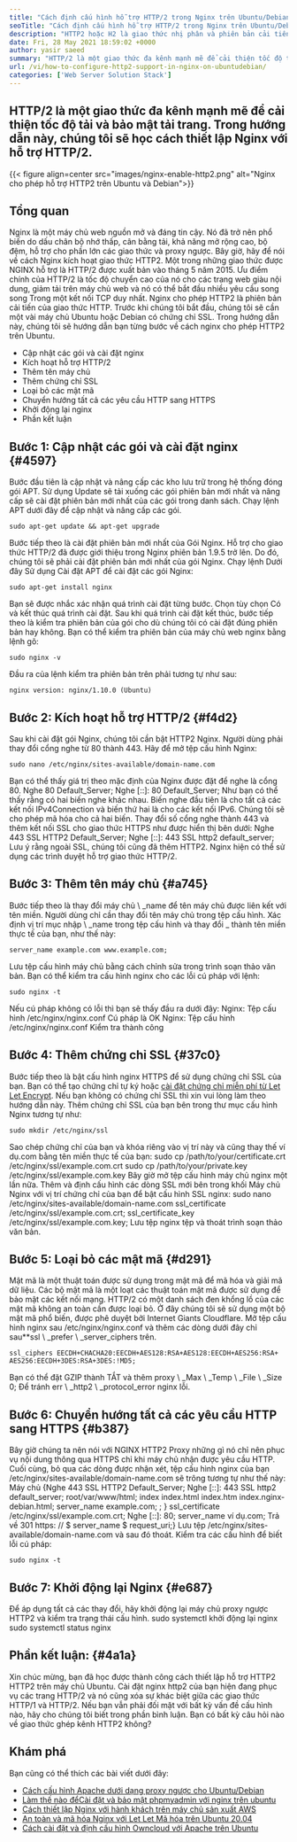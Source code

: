 ```yaml
---
title: "Cách định cấu hình hỗ trợ HTTP/2 trong Nginx trên Ubuntu/Debian" 
seoTitle: "Cách định cấu hình hỗ trợ HTTP/2 trong Nginx trên Ubuntu/Debian" 
description: "HTTP2 hoặc H2 là giao thức nhị phân và phiên bản cải tiến của giao thức HTTP" 
date: Fri, 28 May 2021 18:59:02 +0000
author: yasir saeed
summary: "HTTP/2 là một giao thức đa kênh mạnh mẽ để cải thiện tốc độ tải và bảo mật tải trang. Trong hướng dẫn này, chúng tôi sẽ học cách thiết lập Nginx với hỗ trợ HTTP/2." 
url: /vi/how-to-configure-http2-support-in-nginx-on-ubuntudebian/
categories: ['Web Server Solution Stack']
---
```


## HTTP/2 là một giao thức đa kênh mạnh mẽ để cải thiện tốc độ tải và bảo mật tải trang. Trong hướng dẫn này, chúng tôi sẽ học cách thiết lập Nginx với hỗ trợ HTTP/2.

{{< figure align=center src="images/nginx-enable-http2.png" alt="Nginx cho phép hỗ trợ HTTP2 trên Ubuntu và Debian">}}


## **Tổng quan** 
Nginx là một máy chủ web nguồn mở và đáng tin cậy. Nó đã trở nên phổ biến do dấu chân bộ nhớ thấp, cân bằng tải, khả năng mở rộng cao, bộ đệm, hỗ trợ cho phần lớn các giao thức và proxy ngược. Bây giờ, hãy để nói về cách Nginx kích hoạt giao thức HTTP2.
Một trong những giao thức được NGINX hỗ trợ là HTTP/2 được xuất bản vào tháng 5 năm 2015. Ưu điểm chính của HTTP/2 là tốc độ chuyển cao của nó cho các trang web giàu nội dung, giảm tải trên máy chủ web và nó có thể bắt đầu nhiều yêu cầu song song Trong một kết nối TCP duy nhất. Nginx cho phép HTTP2 là phiên bản cải tiến của giao thức HTTP. Trước khi chúng tôi bắt đầu, chúng tôi sẽ cần một vài máy chủ Ubuntu hoặc Debian có chứng chỉ SSL. Trong hướng dẫn này, chúng tôi sẽ hướng dẫn bạn từng bước về cách nginx cho phép HTTP2 trên Ubuntu.
  * Cập nhật các gói và cài đặt nginx
  * Kích hoạt hỗ trợ HTTP/2
  * Thêm tên máy chủ
  * Thêm chứng chỉ SSL
  * Loại bỏ các mật mã
  * Chuyển hướng tất cả các yêu cầu HTTP sang HTTPS
  * Khởi động lại nginx
  * Phần kết luận

## Bước 1: Cập nhật các gói và cài đặt nginx {#4597}

Bước đầu tiên là cập nhật và nâng cấp các kho lưu trữ trong hệ thống đóng gói APT. Sử dụng Update sẽ tải xuống các gói phiên bản mới nhất và nâng cấp sẽ cài đặt phiên bản mới nhất của các gói trong danh sách. Chạy lệnh APT dưới đây để cập nhật và nâng cấp các gói.
```
sudo apt-get update && apt-get upgrade
```
Bước tiếp theo là cài đặt phiên bản mới nhất của Gói Nginx. Hỗ trợ cho giao thức HTTP/2 đã được giới thiệu trong Nginx phiên bản 1.9.5 trở lên. Do đó, chúng tôi sẽ phải cài đặt phiên bản mới nhất của gói Nginx. Chạy lệnh Dưới đây Sử dụng Cài đặt APT để cài đặt các gói Nginx:
```
sudo apt-get install nginx
```
Bạn sẽ được nhắc xác nhận quá trình cài đặt từng bước. Chọn tùy chọn Có và kết thúc quá trình cài đặt. Sau khi quá trình cài đặt kết thúc, bước tiếp theo là kiểm tra phiên bản của gói cho dù chúng tôi có cài đặt đúng phiên bản hay không. Bạn có thể kiểm tra phiên bản của máy chủ web nginx bằng lệnh gõ:
```
sudo nginx -v
```
Đầu ra của lệnh kiểm tra phiên bản trên phải tương tự như sau:
```
nginx version: nginx/1.10.0 (Ubuntu)
```

## Bước 2: Kích hoạt hỗ trợ HTTP/2 {#f4d2}

Sau khi cài đặt gói Nginx, chúng tôi cần bật HTTP2 Nginx. Người dùng phải thay đổi cổng nghe từ 80 thành 443. Hãy để mở tệp cấu hình Nginx:
```
sudo nano /etc/nginx/sites-available/domain-name.com
```
Bạn có thể thấy giá trị theo mặc định của Nginx được đặt để nghe là cổng 80.
Nghe 80 Default_Server;
Nghe [::]: 80 Default_Server;
Như bạn có thể thấy rằng có hai biến nghe khác nhau. Biến nghe đầu tiên là cho tất cả các kết nối IPv4Connection và biến thứ hai là cho các kết nối IPv6. Chúng tôi sẽ cho phép mã hóa cho cả hai biến. Thay đổi số cổng nghe thành 443 và thêm kết nối SSL cho giao thức HTTPS như được hiển thị bên dưới:
Nghe 443 SSL HTTP2 Default_Server;
Nghe [::]: 443 SSL http2 default_server;
Lưu ý rằng ngoài SSL, chúng tôi cũng đã thêm HTTP2. Nginx hiện có thể sử dụng các trình duyệt hỗ trợ giao thức HTTP/2.

## Bước 3: Thêm tên máy chủ {#a745}

Bước tiếp theo là thay đổi máy chủ \ _name để tên máy chủ được liên kết với tên miền. Người dùng chỉ cần thay đổi tên máy chủ trong tệp cấu hình. Xác định vị trí mục nhập \ _name trong tệp cấu hình và thay đổi _ thành tên miền thực tế của bạn, như thế này:
```
server_name example.com www.example.com;
```
Lưu tệp cấu hình máy chủ bằng cách chỉnh sửa trong trình soạn thảo văn bản. Bạn có thể kiểm tra cấu hình nginx cho các lỗi cú pháp với lệnh:
```
sudo nginx -t
```
Nếu cú ​​pháp không có lỗi thì bạn sẽ thấy đầu ra dưới đây:
Nginx: Tệp cấu hình /etc/nginx/nginx.conf Cú pháp là OK
Nginx: Tệp cấu hình /etc/nginx/nginx.conf Kiểm tra thành công

## Bước 4: Thêm chứng chỉ SSL {#37c0}

Bước tiếp theo là bật cấu hình nginx HTTPS để sử dụng chứng chỉ SSL của bạn. Bạn có thể tạo chứng chỉ tự ký hoặc [cài đặt chứng chỉ miễn phí từ Let Let Encrypt][1]. Nếu bạn không có chứng chỉ SSL thì xin vui lòng làm theo hướng dẫn này. Thêm chứng chỉ SSL của bạn bên trong thư mục cấu hình Nginx tương tự như:
```
sudo mkdir /etc/nginx/ssl
```
Sao chép chứng chỉ của bạn và khóa riêng vào vị trí này và cũng thay thế ví dụ.com bằng tên miền thực tế của bạn:
sudo cp /path/to/your/certificate.crt /etc/nginx/ssl/example.com.crt
sudo cp /path/to/your/private.key /etc/nginx/ssl/example.com.key
Bây giờ mở tệp cấu hình máy chủ nginx một lần nữa. Thêm và định cấu hình các dòng SSL mới bên trong khối Máy chủ Nginx với vị trí chứng chỉ của bạn để bật cấu hình SSL nginx:
sudo nano /etc/nginx/sites-available/domain-name.com
ssl_certificate /etc/nginx/ssl/example.com.crt;
ssl_certificate_key /etc/nginx/ssl/example.com.key;
Lưu tệp nginx tệp và thoát trình soạn thảo văn bản.

## Bước 5: Loại bỏ các mật mã {#d291}

Mật mã là một thuật toán được sử dụng trong mật mã để mã hóa và giải mã dữ liệu. Các bộ mật mã là một loạt các thuật toán mật mã được sử dụng để bảo mật các kết nối mạng. HTTP/2 có một danh sách đen khổng lồ của các mật mã không an toàn cần được loại bỏ. Ở đây chúng tôi sẽ sử dụng một bộ mật mã phổ biến, được phê duyệt bởi Internet Giants Cloudflare.
Mở tệp cấu hình nginx sau /etc/nginx/nginx.conf và thêm các dòng dưới đây chỉ sau**ssl \ _prefer \ _server_ciphers trên.
```
ssl_ciphers EECDH+CHACHA20:EECDH+AES128:RSA+AES128:EECDH+AES256:RSA+
AES256:EECDH+3DES:RSA+3DES:!MD5;
```
Bạn có thể đặt GZIP thành TẮT và thêm proxy \ _Max \ _Temp \ _File \ _Size 0; Để tránh err \ _http2 \ _protocol_error nginx lỗi.

## Bước 6: Chuyển hướng tất cả các yêu cầu HTTP sang HTTPS {#b387}

Bây giờ chúng ta nên nói với NGINX HTTP2 Proxy những gì nó chỉ nên phục vụ nội dung thông qua HTTPS chỉ khi máy chủ nhận được yêu cầu HTTP. Cuối cùng, bỏ qua các dòng được nhận xét, tệp cấu hình nginx của bạn /etc/nginx/sites-available/domain-name.com sẽ trông tương tự như thế này:
Máy chủ {Nghe 443 SSL HTTP2 Default_Server; Nghe [::]: 443 SSL http2 default_server; root/var/www/html; index index.html index.htm index.nginx-debian.html; server_name example.com; ; } ssl_certificate /etc/nginx/ssl/example.com.crt; Nghe [::]: 80; server_name ví dụ.com; Trả về 301 https: // $ server_name $ request_uri;}
Lưu tệp /etc/nginx/sites-available/domain-name.com và sau đó thoát. Kiểm tra các cấu hình để biết lỗi cú pháp:
```
sudo nginx -t
```

## Bước 7: Khởi động lại Nginx {#e687}

Để áp dụng tất cả các thay đổi, hãy khởi động lại máy chủ proxy ngược HTTP2 và kiểm tra trạng thái cấu hình.
sudo systemctl khởi động lại nginx
sudo systemctl status nginx

## **Phần kết luận:**  {#4a1a}

Xin chúc mừng, bạn đã học được thành công cách thiết lập hỗ trợ HTTP2 HTTP2 trên máy chủ Ubuntu. Cài đặt nginx http2 của bạn hiện đang phục vụ các trang HTTP/2 và nó cũng xóa sự khác biệt giữa các giao thức HTTP/1 và HTTP/2. Nếu bạn vẫn phải đối mặt với bất kỳ vấn đề cấu hình nào, hãy cho chúng tôi biết trong phần bình luận.
Bạn có bất kỳ câu hỏi nào về giao thức ghép kênh HTTP2 không?

## Khám phá
Bạn cũng có thể thích các bài viết dưới đây:
  * [Cách cấu hình Apache dưới dạng proxy ngược cho Ubuntu/Debian][3]
  * [Làm thế nào để][3][Cài đặt và bảo mật phpmyadmin với nginx trên ubuntu][4]
  * [Cách thiết lập Nginx với hành khách trên máy chủ sản xuất AWS][5]
  * [An toàn và mã hóa Nginx với Let Let Mã hóa trên Ubuntu 20.04][1]
  * [Cách cài đặt và định cấu hình Owncloud với Apache trên Ubuntu][6]



[1]: https://blog.containerize.com/web-server-solution-stack/how-to-secure-nginx-with-letsencrypt-on-ubuntu-20-04/
[2]: mailto:yasir.saeed@aspose.com
[3]: https://blog.containerize.com/web-server-solution-stack/how-to-configure-apache-as-a-reverse-proxy-for-ubuntudebian/
[4]: https://blog.containerize.com/web-server-solution-stack/how-to-install-and-secure-phpmyadmin-with-nginx-on-ubuntu/
[5]: https://blog.containerize.com/web-server-solution-stack/how-to-setup-nginx-with-passenger-on-aws-production-server/
[6]: https://blog.containerize.com/backup-and-sync-software/how-to-install-and-configure-owncloud-with-apache-on-ubuntu/
